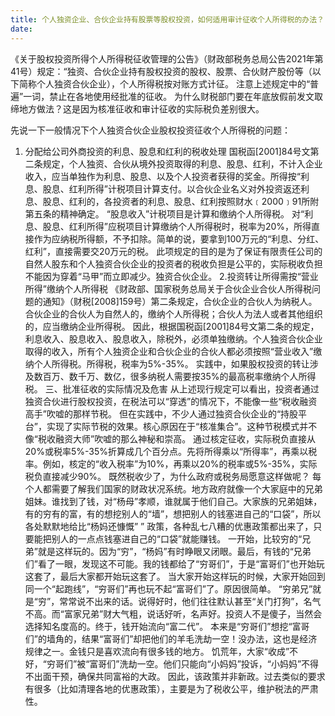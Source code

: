 ```yaml
---
title: 个人独资企业、合伙企业持有股票等股权投资，如何适用审计征收个人所得税的办法？
date: 
---
```

《关于股权投资所得个人所得税征收管理的公告》（财政部税务总局公告2021年第41号）规定：“独资、合伙企业持有股权投资的股权、股票、合伙财产股份等（以下简称个人独资合伙企业），个人所得税按对账方式计征。
注意上述规定中的“普遍”一词，禁止在各地使用经批准的征收。
为什么财税部门要在年底放假前发文取缔地方做法？这是因为核准征收和审计征收的实际税负差别很大。
<!-- more -->
先说一下一般情况下个人独资合伙企业股权投资征收个人所得税的问题：
1. 分配给公司外商投资的利息、股息和红利的税收处理
国税函[2001]84号文第二条规定，个人独资、合伙从境外投资取得的利息、股息、红利，不计入企业收入，应当单独作为利息、股息、以及个人投资者获得的奖金。所得按“利息、股息、红利所得”计税项目计算支付。以合伙企业名义对外投资返还利息、股息、红利的，各投资者的利息、股息、红利按照财水﹝2000﹞91所附第五条的精神确定。 “股息收入”计税项目是计算和缴纳个人所得税。
对“利息、股息、红利所得”应税项目计算缴纳个人所得税时，税率为20%，所得直接作为应纳税所得额，不予扣除。简单的说，要拿到100万元的“利息、分红、红利”，直接需要交20万元的税。
此项规定的目的是为了保证有限责任公司的自然人股东和个人独资合伙企业的投资者的税收负担是公平的，实际税收负担不能因为穿着“马甲”而立即减少。独资合伙企业。
2.投资转让所得需按“营业所得”缴纳个人所得税
《财政部、国家税务总局关于合伙企业合伙人所得税问题的通知》（财税[2008]159号）第二条规定，合伙企业的合伙人为纳税人。合伙企业的合伙人为自然人的，缴纳个人所得税；合伙人为法人或者其他组织的，应当缴纳企业所得税。
因此，根据国税函[2001]84号文第二条的规定，利息收入、股息收入、股息收入，除税外，必须单独缴纳。个人独资合伙企业取得的收入，所有个人独资企业和合伙企业的合伙人都必须按照“营业收入”缴纳个人所得税。所得税，税率为5%-35%。
实践中，如果股权投资的转让涉及数百万、数千万、数亿，很多纳税人需要按35%的最高税率缴纳个人所得税。
三、批准征收的实际情况及危害
从上述现行规定可以看出，投资者通过独资合伙进行股权投资，在税法可以“穿透”的情况下，不能像一些“税收融资高手”吹嘘的那样节税。
但在实践中，不少人通过独资合伙企业的“持股平台”，实现了实际节税的效果。核心原因在于“核准集合”。这种节税模式并不像“税收融资大师”吹嘘的那么神秘和崇高。
通过核定征收，实际税负直接从20%或税率5%-35%折算成几个百分点。先将所得乘以“所得率”，再乘以税率。例如，核定的“收入税率”为10%，再乘以20%的税率或5%-35%，实际税负直接减少90%。
既然税收少了，为什么政府或税务局愿意这样做呢？
每个人都需要了解我们国家的财政状况系统。地方政府就像一个大家庭中的兄弟姐妹。谁找到了钱，对“杨母”孝顺，谁就属于他们自己。大家族的兄弟姐妹，有的穷有的富，有的想挖别人的“墙”，想把别人的钱塞进自己的“口袋”，所以各处默默地给比“杨妈还慷慨” ” 政策，各种乱七八糟的优惠政策都出来了，只要能把别人的一点点钱塞进自己的“口袋”就能赚钱。
一开始，比较穷的“兄弟”就是这样玩的。因为“穷”，“杨妈”有时睁眼又闭眼。最后，有钱的“兄弟们”看了一眼，发现这不可能。我的钱都给了“穷哥们”，于是“富哥们”也开始玩这套了，最后大家都开始玩这套了。
当大家开始这样玩的时候，大家开始回到同一个“起跑线”，“穷哥们”再也玩不起“富哥们”了。原因很简单。 “穷弟兄”就是“穷”，常常说不出来的话。说得好时，他们往往默认甚至“关门打狗”，名气不高。而“富家兄弟”财大气粗，说话好听，名声好。投资人不是傻子，当然会选择知名度高的。终于，钱开始流向“富二代”。
本来是“穷哥们”想挖“富哥们”的墙角的，结果“富哥们”却把他们的羊毛洗劫一空！没办法，这也是经济规律之一。金钱只是喜欢流向有很多钱的地方。
饥荒年，大家“收成”不好，“穷哥们”被“富哥们”洗劫一空。他们只能向“小妈妈”投诉，“小妈妈”不得不出面干预，确保共同富裕的大政。
因此，该政策并非新政。过去类似的要求有很多（比如清理各地的优惠政策），主要是为了税收公平，维护税法的严肃性。